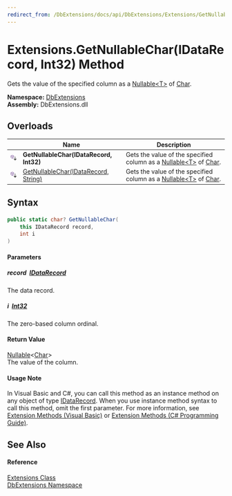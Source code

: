 ```yaml
---
redirect_from: /DbExtensions/docs/api/DbExtensions/Extensions/GetNullableChar.html
---
```


Extensions.GetNullableChar(IDataRecord, Int32) Method
=====================================================
Gets the value of the specified column as a [Nullable&lt;T>][1] of [Char][2].
  
**Namespace:** [DbExtensions][3]  
**Assembly:** DbExtensions.dll

Overloads
---------

|                            | Name                                      | Description                                                                   |
| -------------------------- | ----------------------------------------- | ----------------------------------------------------------------------------- |
| ![Public Extension Method] | **GetNullableChar(IDataRecord, Int32)**   | Gets the value of the specified column as a [Nullable&lt;T>][1] of [Char][2]. |
| ![Public Extension Method] | [GetNullableChar(IDataRecord, String)][4] | Gets the value of the specified column as a [Nullable&lt;T>][1] of [Char][2]. |


Syntax
------

```csharp
public static char? GetNullableChar(
	this IDataRecord record,
	int i
)
```

#### Parameters

##### *record*  [IDataRecord][5]
The data record.

##### *i*  [Int32][6]
The zero-based column ordinal.

#### Return Value
[Nullable][1]&lt;[Char][2]>  
The value of the column.
#### Usage Note
In Visual Basic and C#, you can call this method as an instance method on any object of type [IDataRecord][5]. When you use instance method syntax to call this method, omit the first parameter. For more information, see [Extension Methods (Visual Basic)][7] or [Extension Methods (C# Programming Guide)][8].

See Also
--------

#### Reference
[Extensions Class][9]  
[DbExtensions Namespace][3]  

[1]: https://learn.microsoft.com/dotnet/api/system.nullable-1
[2]: https://learn.microsoft.com/dotnet/api/system.char
[3]: ../README.md
[4]: GetNullableChar_1.md
[5]: https://learn.microsoft.com/dotnet/api/system.data.idatarecord
[6]: https://learn.microsoft.com/dotnet/api/system.int32
[7]: https://docs.microsoft.com/dotnet/visual-basic/programming-guide/language-features/procedures/extension-methods
[8]: https://docs.microsoft.com/dotnet/csharp/programming-guide/classes-and-structs/extension-methods
[9]: README.md
[Public Extension Method]: ../../icons/pubextension.svg "Public Extension Method"